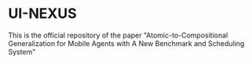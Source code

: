 # UI-NEXUS
This is the official repository of the paper "Atomic-to-Compositional Generalization for Mobile Agents with A New Benchmark and Scheduling System"
